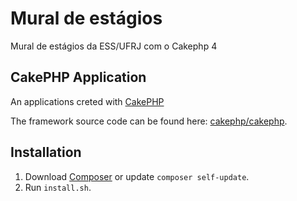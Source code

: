 # Mural de estágios

Mural de estágios da ESS/UFRJ com o Cakephp 4

## CakePHP Application

An applications creted with [CakePHP](https://cakephp.org)

The framework source code can be found here: [cakephp/cakephp](https://github.com/cakephp/cakephp).

## Installation

1. Download [Composer](https://getcomposer.org/doc/00-intro.md) or update `composer self-update`.
2. Run `install.sh`.
